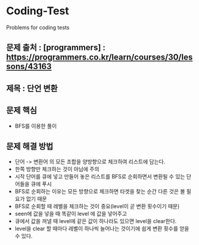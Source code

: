 # Coding-Test
Problems for coding tests

## 문제 출처 : [programmers] : https://programmers.co.kr/learn/courses/30/lessons/43163
             
## 제목 :  단언 변환

## 문제 핵심
  + BFS를 이용한 풀이
  
## 문제 해결 방법
  + 단어 -> 변환어 의 모든 조합을 양방향으로 체크하여 리스트에 담는다.
  + 한쪽 방향만 체크하는 것이 아님에 주의
  + 시작 단어를 큐에 넣고 만들어 놓은 리스트를 BFS로 순회하면서 변환될 수 있는 단어들을 큐에 푸시
  + BFS로 순회하는 이유는 모든 방향으로 체크하면 타겟을 찾는 순간 다른 것은 볼 필요가 없기 때문
  + BFS로 순회할 때 레벨을 체크하는 것이 중요(level이 곧 변환 횟수이기 때문)
  + seen에 값을 넣을 때 똑같이 level 에 값을 넣어주고
  + 큐에서 값을 꺼낼 때 level에 같은 값이 하나라도 있으면 level을 clear한다.
  + level을 clear 할 때마다 레벨이 하나씩 늘어나는 것이기에 쉽게 변환 횟수를 얻을 수 있다.


